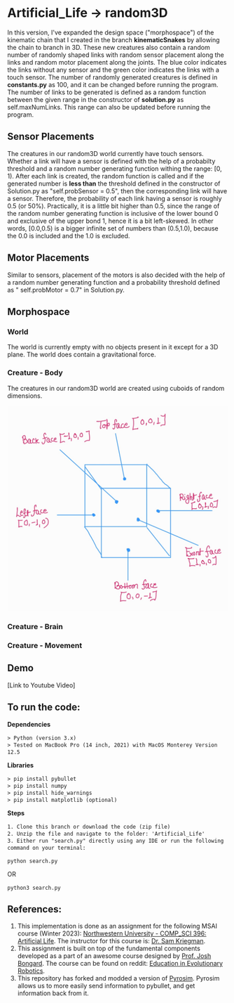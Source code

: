 # Artificial_Life -> random3D

In this version, I've expanded the design space ("morphospace") of the kinematic chain that I created in the branch **kinematicSnakes** by allowing the chain to branch in 3D. These new creatures also contain a random number of randomly shaped links with random sensor placement along the links and random motor placement along the joints. The blue color indicates the links without any sensor and the green color indicates the links with a touch sensor. The number of randomly generated creatures is defined in **constants.py** as 100, and it can be changed before running the program. The number of links to be generated is defined as a random function between the given range in the constructor of **solution.py** as self.maxNumLinks. This range can also be updated before running the program.

## Sensor Placements

The creatures in our random3D world currently have touch sensors. Whether a link will have a sensor is defined with the help of a probabilty threshold and a random number generating function withing the range: [0, 1). After each link is created, the random function is called and if the generated number is **less than** the threshold defined in the constructor of Solution.py as "self.probSensor = 0.5", then the corresponding link will have a sensor. Therefore, the probability of each link having a sensor is roughly 0.5 (or 50%). Practically, it is a little bit higher than 0.5, since the range of the random number generating function is inclusive of the lower bound 0 and exclusive of the upper bond 1, hence it is a bit left-skewed. In other words, [0.0,0.5) is a bigger infinite set of numbers than (0.5,1.0), because the 0.0 is included and the 1.0 is excluded.

## Motor Placements

Similar to sensors, placement of the motors is also decided with the help of a random number generating function and a probability threshold defined as " self.probMotor = 0.7" in Solution.py.

## Morphospace

### World

The world is currently empty with no objects present in it except for a 3D plane. The world does contain a gravitational force.

### Creature - Body

The creatures in our random3D world are created using cuboids of random dimensions. 

![Cuboid faces and the corresponding direction vectors](https://github.com/vTheWise/Artificial_Life/blob/random3D/Cube_Faces.jpg?raw=true)

### Creature - Brain

### Creature - Movement

## Demo
[Link to Youtube Video]

## To run the code:

**Dependencies**
```
> Python (version 3.x)
> Tested on MacBook Pro (14 inch, 2021) with MacOS Monterey Version 12.5
```

**Libraries**
```
> pip install pybullet
> pip install numpy
> pip install hide_warnings
> pip install matplotlib (optional)
```

**Steps**
```
1. Clone this branch or download the code (zip file)
2. Unzip the file and navigate to the folder: 'Artificial_Life'
3. Either run "search.py" directly using any IDE or run the following command on your terminal:
```

```
python search.py
```

OR 

```
python3 search.py
```


## References:
1. This implementation is done as an assignment for the following MSAI course (Winter 2023): [Northwestern University - COMP_SCI 396: Artificial Life](https://www.mccormick.northwestern.edu/computer-science/academics/courses/descriptions/396-2.html). The instructor for this course is: [Dr. Sam Kriegman](https://skriegman.github.io/).
2. This assignment is built on top of the fundamental components developed as a part of an awesome course designed by [Prof. Josh Bongard](https://jbongard.github.io/). The course can be found on reddit: [Education in Evolutionary Robotics](https://www.reddit.com/r/ludobots/wiki/). 
3. This repository has forked and modded a version of [Pyrosim](https://github.com/jbongard/pyrosim.git). Pyrosim allows us to more easily send information to pybullet, and get information back from it.

